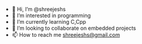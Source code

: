 - 👋 Hi, I’m @shreejeshs
- 👀 I’m interested in programming
- 🌱 I’m currently learning C,Cpp
- 💞️ I’m looking to collaborate on embedded projects
- 📫 How to reach me shreejeshs@gmail.com

<!---
shreejeshs/shreejeshs is a ✨ special ✨ repository because its `README.md` (this file) appears on your GitHub profile.
You can click the Preview link to take a look at your changes.
--->
